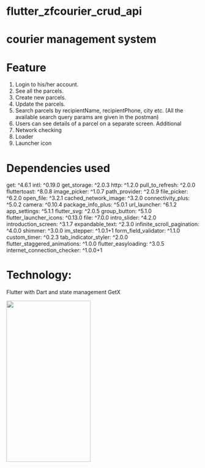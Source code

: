 
# flutter_zfcourier_crud_api

# courier management system
# Feature
1. Login to his/her account.
2. See all the parcels.
3. Create new parcels.
4. Update the parcels.
5. Search parcels by recipientName, recipientPhone, city etc. (All the available
   search query params are given in the postman)
6. Users can see details of a parcel on a separate screen.
Additional
7. Network checking
8. Loader
9. Launcher icon

# Dependencies used
get: ^4.6.1
intl: ^0.19.0
get_storage: ^2.0.3
http: ^1.2.0
pull_to_refresh: ^2.0.0
fluttertoast: ^8.0.8
image_picker: ^1.0.7
path_provider: ^2.0.9
file_picker: ^6.2.0
open_file: ^3.2.1
cached_network_image: ^3.2.0
connectivity_plus: ^5.0.2
camera: ^0.10.4
package_info_plus: ^5.0.1
url_launcher: ^6.1.2
app_settings: ^5.1.1
flutter_svg: ^2.0.5
group_button: ^5.1.0
flutter_launcher_icons: ^0.13.0
file: ^7.0.0
intro_slider: ^4.2.0
introduction_screen: ^3.1.7
expandable_text: ^2.3.0
infinite_scroll_pagination: ^4.0.0
shimmer: ^3.0.0
im_stepper: ^1.0.1+1
form_field_validator: ^1.1.0
custom_timer: ^0.2.3
tab_indicator_styler: ^2.0.0
flutter_staggered_animations: ^1.0.0
flutter_easyloading: ^3.0.5
internet_connection_checker: ^1.0.0+1

# Technology:
Flutter with Dart and state management GetX

<img src="assets/images/urella_logo.png" width="220" height="420"/>
